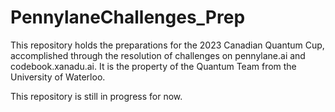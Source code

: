 # PennylaneChallenges_Prep
This repository holds the preparations for the 2023 Canadian Quantum Cup, accomplished through the resolution of challenges on pennylane.ai and codebook.xanadu.ai. It is the property of the Quantum Team from the University of Waterloo.

This repository is still in progress for now.
